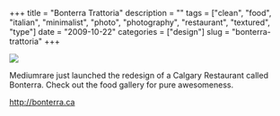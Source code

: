 +++
title = "Bonterra Trattoria"
description = ""
tags = ["clean", "food", "italian", "minimalist", "photo", "photography", "restaurant", "textured", "type"]
date = "2009-10-22"
categories = ["design"]
slug = "bonterra-trattoria"
+++


 

  <div id="screens-thumbs" class="clearfix">
    <div class="txt-center" id="design-submission"><a href="http://bonterra.ca/"><img id='bluga-thumbnail-1922' class='bluga-thumbnail large' src='//media.konigi.com/bluga/
wt4ae0eb3ca6909_0.jpg'/></a></div>  
  </div>   
<p>Mediumrare just launched the redesign of a Calgary Restaurant called Bonterra. Check out the food gallery for pure awesomeness.</p>
<p><a href="http://bonterra.ca/">http://bonterra.ca</a></p>





